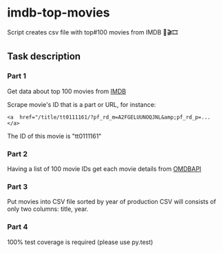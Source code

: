 # imdb-top-movies
Script creates csv file with top#100 movies from IMDB 🎥🎬🎞

## Task description 

### Part 1 
Get data about top 100 movies from [IMDB](http://www.imdb.com/chart/top?ref=ft_250)  

Scrape movie's ID that is a part or URL, for  instance: 
```
<a  href="/title/tt0111161/?pf_rd_m=A2FGELUUNOQJNL&amp;pf_rd_p=...  </a>
```
The ID of this movie is "tt0111161"   

### Part 2 
Having a list of 100 movie IDs get each movie details from [OMDBAPI](http://www.omdbapi.com/?i=tt0111161) 


### Part 3
Put movies into CSV file sorted by year of production CSV will consists of only two columns:  title, year. 

### Part 4
100% test coverage is required (please use py.test) 